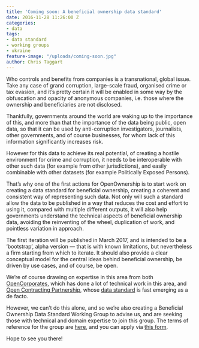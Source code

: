 ```yaml
---
title: 'Coming soon: A beneficial ownership data standard'
date: 2016-11-28 11:26:00 Z
categories:
- data
tags:
- data standard
- working groups
- ukraine
feature-image: "/uploads/coming-soon.jpg"
author: Chris Taggart
---
```


Who controls and benefits from companies is a transnational, global issue. Take any case of grand corruption, large-scale fraud, organised crime or tax evasion, and it’s pretty certain it will be enabled in some way by the obfuscation and opacity of anonymous companies, i.e. those where the ownership and beneficiaries are not disclosed.

Thankfully, governments around the world are waking up to the importance of this, and more than that the importance of the data being public, open data, so that it can be used by anti-corruption investigators, journalists, other governments, and of course businesses, for whom lack of this information significantly increases risk. 

However for this data to achieve its real potential, of creating a hostile environment for crime and corruption, it needs to be interoperable with other such data (for example from other jurisdictions), and easily combinable with other datasets (for example Politically Exposed Persons). 

That’s why one of the first actions for OpenOwnership is to start work on creating a data standard for beneficial ownership, creating a coherent and consistent way of representing such data. Not only will such a standard allow the data to be published in a way that reduces the cost and effort to using it, compared with multiple different outputs, it will also help governments understand the technical aspects of beneficial ownership data, avoiding the reinventing of the wheel, duplication of work, and pointless variation in approach.

The first iteration will be published in March 2017, and is intended to be a ‘bootstrap’, alpha version — that is with known limitations, but nevertheless a firm starting from which to iterate. It should also provide a clear conceptual model for the central ideas behind beneficial ownership, be driven by use cases, and of course, be open.

We’re of course drawing on expertise in this area from both [OpenCorporates](https://OpenCorporates.com), which has done a lot of technical work in this area, and [Open Contracting Partnership](http://www.open-contracting.org/), whose [data standard](http://standard.open-contracting.org/latest/en/) is fast emerging as a de facto. 

However, we can’t do this alone, and so we’re also creating a Beneficial Ownership Data Standard Working Group to advise us, and are seeking those with technical and domain expertise to join this group. The terms of reference for the group are [here](https://docs.google.com/document/d/1WxAnHRXqLIpHAaxQoUsNkSGMykTLOX3tphlju4IFpO4/edit), and you can apply via [this form](https://goo.gl/forms/bP6ZHxFNjgEGpsFp1).

Hope to see you there!